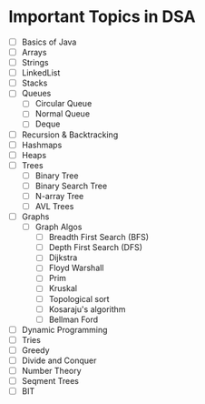 # Important Topics in DSA
- [ ] Basics of Java
- [ ] Arrays
- [ ] Strings
- [ ] LinkedList
- [ ] Stacks
- [ ] Queues
    - [ ] Circular Queue
    - [ ] Normal Queue
    - [ ] Deque
- [ ] Recursion & Backtracking
- [ ] Hashmaps
- [ ] Heaps
- [ ] Trees
    - [ ] Binary Tree
    - [ ] Binary Search Tree
    - [ ] N-array Tree
    - [ ] AVL Trees
- [ ] Graphs
    - [ ] Graph Algos
        - [ ] Breadth First Search (BFS)
        - [ ] Depth First Search (DFS)
        - [ ] Dijkstra
        - [ ] Floyd Warshall
        - [ ] Prim
        - [ ] Kruskal
        - [ ] Topological sort
        - [ ] Kosaraju's algorithm
        - [ ] Bellman Ford
- [ ] Dynamic Programming
- [ ] Tries
- [ ] Greedy
- [ ] Divide and Conquer
- [ ] Number Theory
- [ ] Seqment Trees
- [ ] BIT